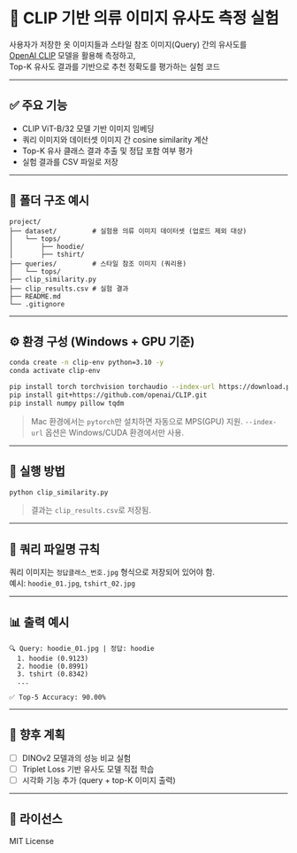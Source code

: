 
# 👕 CLIP 기반 의류 이미지 유사도 측정 실험

사용자가 저장한 옷 이미지들과 스타일 참조 이미지(Query) 간의 유사도를  
[OpenAI CLIP](https://github.com/openai/CLIP) 모델을 활용해 측정하고,  
Top-K 유사도 결과를 기반으로 추천 정확도를 평가하는 실험 코드

---

## ✅ 주요 기능

- CLIP ViT-B/32 모델 기반 이미지 임베딩
- 쿼리 이미지와 데이터셋 이미지 간 cosine similarity 계산
- Top-K 유사 클래스 결과 추출 및 정답 포함 여부 평가
- 실험 결과를 CSV 파일로 저장

---

## 📁 폴더 구조 예시

```
project/
├── dataset/         # 실험용 의류 이미지 데이터셋 (업로드 제외 대상)
│   └── tops/
│       ├── hoodie/
│       ├── tshirt/
├── queries/         # 스타일 참조 이미지 (쿼리용)
│   └── tops/
├── clip_similarity.py
├── clip_results.csv # 실험 결과
├── README.md
└── .gitignore
```

---

## ⚙️ 환경 구성 (Windows + GPU 기준)

```bash
conda create -n clip-env python=3.10 -y
conda activate clip-env

pip install torch torchvision torchaudio --index-url https://download.pytorch.org/whl/cu118
pip install git+https://github.com/openai/CLIP.git
pip install numpy pillow tqdm
```

> Mac 환경에서는 `pytorch`만 설치하면 자동으로 MPS(GPU) 지원.
> `--index-url` 옵션은 Windows/CUDA 환경에서만 사용.

---

## 🚀 실행 방법

```bash
python clip_similarity.py
```

> 결과는 `clip_results.csv`로 저장됨.

---

## 🧪 쿼리 파일명 규칙

쿼리 이미지는 `정답클래스_번호.jpg` 형식으로 저장되어 있어야 함.  
예시: `hoodie_01.jpg`, `tshirt_02.jpg`

---

## 📊 출력 예시

```
🔍 Query: hoodie_01.jpg | 정답: hoodie
  1. hoodie (0.9123)
  2. hoodie (0.8991)
  3. tshirt (0.8342)
  ...

✅ Top-5 Accuracy: 90.00%
```

---

## 🧠 향후 계획

- [ ] DINOv2 모델과의 성능 비교 실험
- [ ] Triplet Loss 기반 유사도 모델 직접 학습
- [ ] 시각화 기능 추가 (query + top-K 이미지 출력)

---

## 📄 라이선스

MIT License

